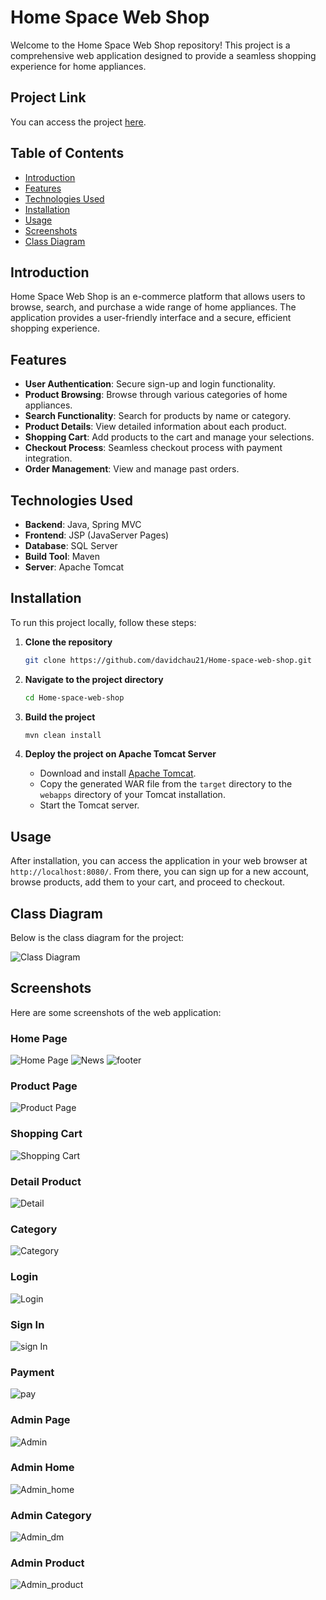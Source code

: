 # Home Space Web Shop

Welcome to the Home Space Web Shop repository! This project is a comprehensive web application designed to provide a seamless shopping experience for home appliances.

## Project Link
You can access the project [here](https://github.com/davidchau21/Home-space-web-shop).

## Table of Contents

- [Introduction](#introduction)
- [Features](#features)
- [Technologies Used](#technologies-used)
- [Installation](#installation)
- [Usage](#usage)
- [Screenshots](#screenshots)
- [Class Diagram](#class-diagram)

## Introduction

Home Space Web Shop is an e-commerce platform that allows users to browse, search, and purchase a wide range of home appliances. The application provides a user-friendly interface and a secure, efficient shopping experience.

## Features

- **User Authentication**: Secure sign-up and login functionality.
- **Product Browsing**: Browse through various categories of home appliances.
- **Search Functionality**: Search for products by name or category.
- **Product Details**: View detailed information about each product.
- **Shopping Cart**: Add products to the cart and manage your selections.
- **Checkout Process**: Seamless checkout process with payment integration.
- **Order Management**: View and manage past orders.

## Technologies Used

- **Backend**: Java, Spring MVC
- **Frontend**: JSP (JavaServer Pages)
- **Database**: SQL Server
- **Build Tool**: Maven
- **Server**: Apache Tomcat

## Installation

To run this project locally, follow these steps:

1. **Clone the repository**
    ```bash
    git clone https://github.com/davidchau21/Home-space-web-shop.git
    ```

2. **Navigate to the project directory**
    ```bash
    cd Home-space-web-shop
    ```

3. **Build the project**
    ```bash
    mvn clean install
    ```

4. **Deploy the project on Apache Tomcat Server**
    - Download and install [Apache Tomcat](https://tomcat.apache.org/).
    - Copy the generated WAR file from the `target` directory to the `webapps` directory of your Tomcat installation.
    - Start the Tomcat server.

## Usage

After installation, you can access the application in your web browser at `http://localhost:8080/`. From there, you can sign up for a new account, browse products, add them to your cart, and proceed to checkout.

## Class Diagram

Below is the class diagram for the project:

![Class Diagram](img/diagram.png)

## Screenshots

Here are some screenshots of the web application:

### Home Page
![Home Page](img/home.png)
![News](img/news.png)
![footer](img/footer.png)

### Product Page
![Product Page](img/product.png)

### Shopping Cart
![Shopping Cart](img/cart.png)

### Detail Product
![Detail](img/detail.png)

### Category 
![Category](img/danhmuc.png)

### Login 
![Login](img/login.png)

### Sign In
![sign In](img/signIn.png)

### Payment
![pay](img/paymen.png)

### Admin Page
![Admin](img/admin.png)

### Admin Home
![Admin_home](img/tongquan.png)

### Admin Category
![Admin_dm](img/admin_dm.png)

### Admin Product
![Admin_product](img/admin_product.png)

